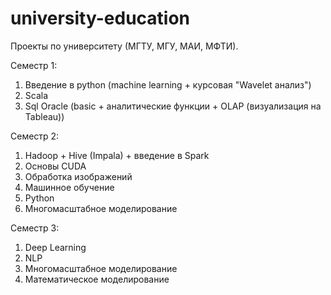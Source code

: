 # university-education
Проекты по университету (МГТУ, МГУ, МАИ, МФТИ).

Семестр 1: 
1) Введение в python (machine learning + курсовая "Wavelet анализ")
2) Scala
3) Sql Oracle (basic + аналитические функции + OLAP (визуализация на Tableau))

Семестр 2:
1) Hadoop + Hive (Impala) + введение в Spark 
2) Основы CUDA
3) Обработка изображений 
4) Машинное обучение
5) Python
6) Многомасштабное моделирование 

Семестр 3:
1) Deep Learning 
2) NLP
3) Многомасштабное моделирование 
4) Математическое моделирование
